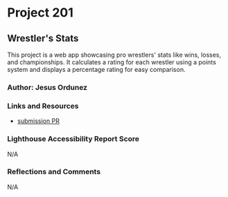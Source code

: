 # Project 201

## Wrestler's Stats 

This project is a web app showcasing pro wrestlers' stats like wins, losses, and championships. It calculates a rating for each wrestler using a points system and displays a percentage rating for easy comparison.

### Author: Jesus Ordunez

### Links and Resources

* [submission PR](X)


### Lighthouse Accessibility Report Score

N/A

### Reflections and Comments

N/A
